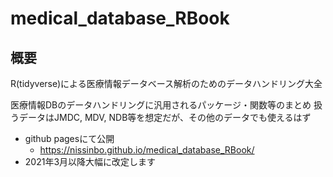 # medical_database_RBook

## 概要
R(tidyverse)による医療情報データベース解析のためのデータハンドリング大全  
  
医療情報DBのデータハンドリングに汎用されるパッケージ・関数等のまとめ
扱うデータはJMDC, MDV, NDB等を想定だが、その他のデータでも使えるはず

- github pagesにて公開
  - https://nissinbo.github.io/medical_database_RBook/
- 2021年3月以降大幅に改定します

